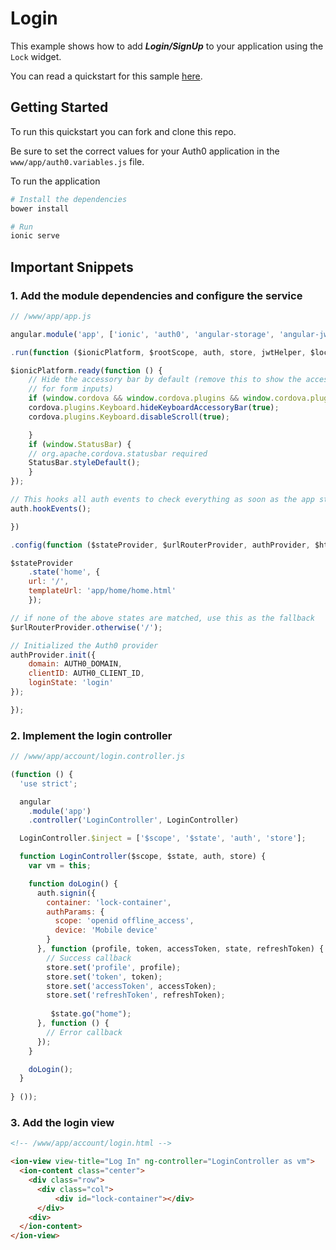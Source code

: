 # Login

This example shows how to add ***Login/SignUp*** to your application using the `Lock` widget.

You can read a quickstart for this sample [here](https://auth0.com/docs/quickstart/native/ionic/01-login). 

## Getting Started

To run this quickstart you can fork and clone this repo.

Be sure to set the correct values for your Auth0 application in the `www/app/auth0.variables.js` file.

To run the application

```bash
# Install the dependencies
bower install

# Run
ionic serve
```

## Important Snippets

### 1. Add the module dependencies and configure the service

```js
// /www/app/app.js

angular.module('app', ['ionic', 'auth0', 'angular-storage', 'angular-jwt'])

.run(function ($ionicPlatform, $rootScope, auth, store, jwtHelper, $location) {

$ionicPlatform.ready(function () {
    // Hide the accessory bar by default (remove this to show the accessory bar above the keyboard
    // for form inputs)
    if (window.cordova && window.cordova.plugins && window.cordova.plugins.Keyboard) {
    cordova.plugins.Keyboard.hideKeyboardAccessoryBar(true);
    cordova.plugins.Keyboard.disableScroll(true);

    }
    if (window.StatusBar) {
    // org.apache.cordova.statusbar required
    StatusBar.styleDefault();
    }
});

// This hooks all auth events to check everything as soon as the app starts
auth.hookEvents();

})

.config(function ($stateProvider, $urlRouterProvider, authProvider, $httpProvider, jwtInterceptorProvider) {

$stateProvider
    .state('home', {
    url: '/',
    templateUrl: 'app/home/home.html'
    });

// if none of the above states are matched, use this as the fallback
$urlRouterProvider.otherwise('/');

// Initialized the Auth0 provider
authProvider.init({
    domain: AUTH0_DOMAIN,
    clientID: AUTH0_CLIENT_ID,
    loginState: 'login'
});

});
```

### 2. Implement the login controller

```js
// /www/app/account/login.controller.js

(function () {
  'use strict';

  angular
    .module('app')
    .controller('LoginController', LoginController)

  LoginController.$inject = ['$scope', '$state', 'auth', 'store'];

  function LoginController($scope, $state, auth, store) {
    var vm = this;

    function doLogin() {
      auth.signin({
        container: 'lock-container',
        authParams: {
          scope: 'openid offline_access',
          device: 'Mobile device'
        }
      }, function (profile, token, accessToken, state, refreshToken) {
        // Success callback
        store.set('profile', profile);
        store.set('token', token);
        store.set('accessToken', accessToken);
        store.set('refreshToken', refreshToken);
        
         $state.go("home");
      }, function () {
        // Error callback
      });
    }

    doLogin();
  }
  
} ());
```

### 3. Add the login view

```html
<!-- /www/app/account/login.html -->

<ion-view view-title="Log In" ng-controller="LoginController as vm">
  <ion-content class="center">
    <div class="row">
      <div class="col">
          <div id="lock-container"></div>
      </div>
    <div>
  </ion-content>
</ion-view>
```